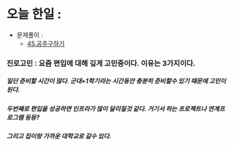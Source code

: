 # 오늘 한일 :
  - 문제풀이 :
    - [45.공주구하기](https://github.com/SeungMin2001/TIL/blob/main/CodingTest/45.%EA%B3%B5%EC%A3%BC%20%EA%B5%AC%ED%95%98%EA%B8%B0.md) 
    
### 진로고민 : 요즘 편입에 대해 깊게 고민중이다. 이유는 3가지이다.
##### 일단 준비할 시간이 많다. 군대+1학기라는 시간동안 충분히 준비할수 있기 때문에 고민이 된다.
##### 두번째로 편입을 성공하면 인프라가 많이 달리질것 같다. 거기서 하는 프로젝트나 연계프로그램 등등?
##### 그리고 집이랑 가까운 대학교로 갈수 있다.
    
    
